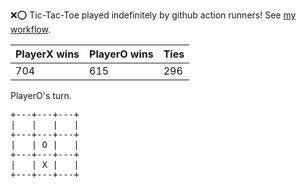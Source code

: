 :x::o: Tic-Tac-Toe played indefinitely by github action runners! See [my workflow](.github/workflows/play.yaml).

|PlayerX wins|PlayerO wins|Ties|
|-|-|-|
|704|615|296|

PlayerO's turn.

<pre>
+---+---+---+
|   |   |   |
+---+---+---+
|   | O |   |
+---+---+---+
|   | X |   |
+---+---+---+
</pre>